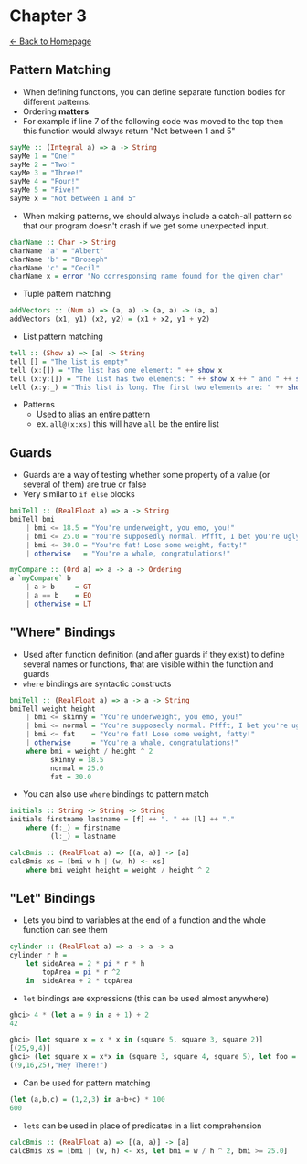 # Chapter 3
[<- Back to Homepage](../../index.md)

## Pattern Matching
- When defining functions, you can define separate function bodies for different patterns.
- Ordering **matters**
- For example if line 7 of the following code was moved to the top then this function would always return "Not between 1 and 5"
```haskell
sayMe :: (Integral a) => a -> String
sayMe 1 = "One!"
sayMe 2 = "Two!"
sayMe 3 = "Three!"
sayMe 4 = "Four!"
sayMe 5 = "Five!"
sayMe x = "Not between 1 and 5"
```

- When making patterns, we should always include a catch-all pattern so that our program doesn't crash if we get some unexpected input.
```haskell
charName :: Char -> String
charName 'a' = "Albert"
charName 'b' = "Broseph"
charName 'c' = "Cecil"
charName x = error "No corresponsing name found for the given char"
```

- Tuple pattern matching
```haskell
addVectors :: (Num a) => (a, a) -> (a, a) -> (a, a)
addVectors (x1, y1) (x2, y2) = (x1 + x2, y1 + y2)
```

- List pattern matching
```haskell
tell :: (Show a) => [a] -> String
tell [] = "The list is empty"
tell (x:[]) = "The list has one element: " ++ show x
tell (x:y:[]) = "The list has two elements: " ++ show x ++ " and " ++ show y
tell (x:y:_) = "This list is long. The first two elements are: " ++ show x ++ " and " ++ show y
```

- Patterns
	- Used to alias an entire pattern
	- ex. `all@(x:xs)` this will have `all` be the entire list

## Guards
- Guards are a way of testing whether some property of a value (or several of them) are true or false
- Very similar to `if else` blocks
```haskell
bmiTell :: (RealFloat a) => a -> String
bmiTell bmi
    | bmi <= 18.5 = "You're underweight, you emo, you!"
    | bmi <= 25.0 = "You're supposedly normal. Pffft, I bet you're ugly!"
    | bmi <= 30.0 = "You're fat! Lose some weight, fatty!"
    | otherwise   = "You're a whale, congratulations!"
```
```haskell
myCompare :: (Ord a) => a -> a -> Ordering
a `myCompare` b
    | a > b     = GT
    | a == b    = EQ
    | otherwise = LT
```

## "Where" Bindings
- Used after function definition (and after guards if they exist) to define several names or functions, that are visible within the function and guards
- `where` bindings are syntactic constructs
```haskell
bmiTell :: (RealFloat a) => a -> a -> String
bmiTell weight height
    | bmi <= skinny = "You're underweight, you emo, you!"
    | bmi <= normal = "You're supposedly normal. Pffft, I bet you're ugly!"
    | bmi <= fat    = "You're fat! Lose some weight, fatty!"
    | otherwise     = "You're a whale, congratulations!"
    where bmi = weight / height ^ 2
          skinny = 18.5
          normal = 25.0
          fat = 30.0
```

- You can also use `where` bindings to pattern match
```haskell
initials :: String -> String -> String
initials firstname lastname = [f] ++ ". " ++ [l] ++ "."
    where (f:_) = firstname
          (l:_) = lastname
```
```haskell
calcBmis :: (RealFloat a) => [(a, a)] -> [a]
calcBmis xs = [bmi w h | (w, h) <- xs]
    where bmi weight height = weight / height ^ 2
```

## "Let" Bindings
- Lets you bind to variables at the end of a function and the whole function can see them
```haskell
cylinder :: (RealFloat a) => a -> a -> a
cylinder r h =
    let sideArea = 2 * pi * r * h
        topArea = pi * r ^2
    in  sideArea + 2 * topArea
```

- `let` bindings are expressions (this can be used almost anywhere)
```haskell
ghci> 4 * (let a = 9 in a + 1) + 2
42
```
```haskell
ghci> [let square x = x * x in (square 5, square 3, square 2)]
[(25,9,4)]
ghci> (let square x = x*x in (square 3, square 4, square 5), let foo = "Hey"; bar = " There!" in foo ++ bar)
((9,16,25),"Hey There!")
```

- Can be used for pattern matching
```haskell
(let (a,b,c) = (1,2,3) in a+b+c) * 100
600
```

- `let`s can be used in place of predicates in a list comprehension
```haskell
calcBmis :: (RealFloat a) => [(a, a)] -> [a]
calcBmis xs = [bmi | (w, h) <- xs, let bmi = w / h ^ 2, bmi >= 25.0]
```

